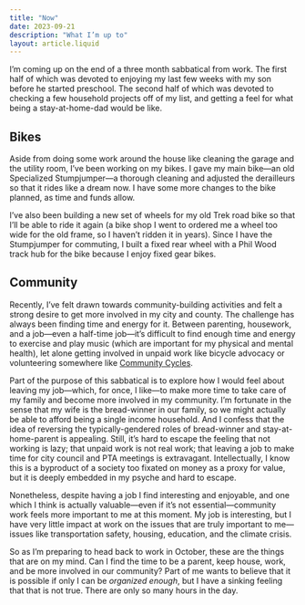```yaml
---
title: "Now"
date: 2023-09-21
description: "What I’m up to"
layout: article.liquid
---
```


I’m coming up on the end of a three month sabbatical from work. The first half of which was devoted to enjoying my last few weeks with my son before he started preschool. The second half of which was devoted to checking a few household projects off of my list, and getting a feel for what being a stay-at-home-dad would be like.

## Bikes

Aside from doing some work around the house like cleaning the garage and the utility room, I’ve been working on my bikes. I gave my main bike—an old Specialized Stumpjumper—a thorough cleaning and adjusted the derailleurs so that it rides like a dream now. I have some more changes to the bike planned, as time and funds allow.

I’ve also been building a new set of wheels for my old Trek road bike so that I’ll be able to ride it again (a bike shop I went to ordered me a wheel too wide for the old frame, so I haven’t ridden it in years). Since I have the Stumpjumper for commuting, I built a fixed rear wheel with a Phil Wood track hub for the bike because I enjoy fixed gear bikes.

## Community

Recently, I’ve felt drawn towards community-building activities and felt a strong desire to get more involved in my city and county. The challenge has always been finding time and energy for it. Between parenting, housework, and a job—even a half-time job—it’s difficult to find enough time and energy to exercise and play music (which are important for my physical and mental health), let alone getting involved in unpaid work like bicycle advocacy or volunteering somewhere like [Community Cycles](https://communitycycles.org/).

Part of the purpose of this sabbatical is to explore how I would feel about leaving my job—which, for once, I like—to make more time to take care of my family and become more involved in my community. I’m fortunate in the sense that my wife is the bread-winner in our family, so we might actually be able to afford being a single income household. And I confess that the idea of reversing the typically-gendered roles of bread-winner and stay-at-home-parent is appealing. Still, it’s hard to escape the feeling that not working is lazy; that unpaid work is not real work; that leaving a job to make time for city council and <abbr>PTA</abbr> meetings is extravagant. Intellectually, I know this is a byproduct of a society too fixated on money as a proxy for value, but it is deeply embedded in my psyche and hard to escape.

Nonetheless, despite having a job I find interesting and enjoyable, and one which I think is actually valuable—even if it’s not essential—community work feels more important to me at this moment. My job is interesting, but I have very little impact at work on the issues that are truly important to me—issues like transportation safety, housing, education, and the climate crisis.

So as I’m preparing to head back to work in October, these are the things that are on my mind. Can I find the time to be a parent, keep house, work, and be more involved in our community? Part of me wants to believe that it is possible if only I can be _organized enough_, but I have a sinking feeling that that is not true. There are only so many hours in the day.
